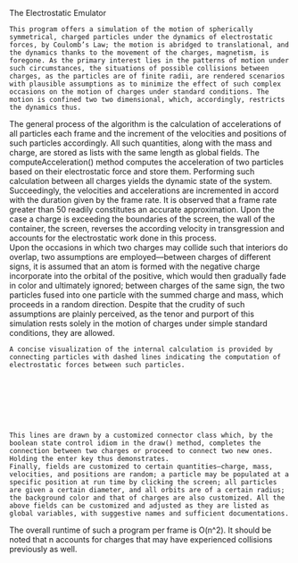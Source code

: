 The Electrostatic Emulator

	This program offers a simulation of the motion of spherically symmetrical, charged particles under the dynamics of electrostatic forces, by Coulomb’s Law; the motion is abridged to translational, and the dynamics thanks to the movement of the charges, magnetism, is foregone. As the primary interest lies in the patterns of motion under such circumstances, the situations of possible collisions between charges, as the particles are of finite radii, are rendered scenarios with plausible assumptions as to minimize the effect of such complex occasions on the motion of charges under standard conditions. The motion is confined two two dimensional, which, accordingly, restricts the dynamics thus. 
The general process of the algorithm is the calculation of accelerations of all particles each frame and the increment of the velocities and positions of such particles accordingly. All such quantities, along with the mass and charge, are stored as lists with the same length as global fields. The computeAcceleration() method computes the acceleration of two particles based on their electrostatic force and store them. Performing such calculation between all charges yields the dynamic state of the system. Succeedingly, the velocities and accelerations are incremented in accord with the duration given by the frame rate. It is observed that a frame rate greater than 50 readily constitutes an accurate approximation. 
Upon the case a charge is exceeding the boundaries of the screen, the wall of the container, the screen, reverses the according velocity in transgression and accounts for the electrostatic work done in this process.  
Upon the occasions in which two charges may collide such that interiors do overlap, two assumptions are employed—between charges of different signs, it is assumed that an atom is formed with the negative charge incorporate into the orbital of the positive, which would then gradually fade in color and ultimately ignored; between charges of the same sign, the two particles fused into one particle with the summed charge and mass, which proceeds in a random direction. Despite that the crudity of such assumptions are plainly perceived, as the tenor and purport of this simulation rests solely in the motion of charges under simple standard conditions, they are allowed. 

 
























	A concise visualization of the internal calculation is provided by connecting particles with dashed lines indicating the computation of electrostatic forces between such particles. 
	




	


	This lines are drawn by a customized connector class which, by the boolean state control idiom in the draw() method, completes the connection between two charges or proceed to connect two new ones. Holding the enter key thus demonstrates. 
	Finally, fields are customized to certain quantities—charge, mass, velocities, and positions are random; a particle may be populated at a specific position at run time by clicking the screen; all particles are given a certain diameter, and all orbits are of a certain radius; the background color and that of charges are also customized. All the above fields can be customized and adjusted as they are listed as global variables, with suggestive names and sufficient documentations. 
The overall runtime of such a program per frame is O(n^2). It should be noted that n accounts for charges that may have experienced collisions previously as well. 
	
